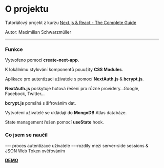 # O projektu

Tutoriálový projekt z kurzu [Next.js & React - The Complete Guide](https://www.udemy.com/course/nextjs-react-the-complete-guide/)

Autor: Maximilian Schwarzmüller

---

### Funkce

Vytvořeno pomocí **create-next-app**.

K lokálnímu stylování komponentů pouužity **CSS Modules**.

Aplikace pro autentizaci uživatele s pomocí **NextAuth.js** & **bcrypt.js**.

**NextAuth.js** poskytuje hotová řešení pro různé providery...Google, Facebook, Twitter...

**bcrypt.js** pomáhá s šifrováním dat.

Vytvoření uživatelé se ukládají do **MongoDB** Atlas databáze.

State management řešen pomocí **useState** hook.

### Co jsem se naučil

--- proces autentizace uživatele
---rozdíly mezi server-side sessions & JSON Web Token ověřováním

[**DEMO**](https://003-nextjs-course-authentication.vercel.app/)
